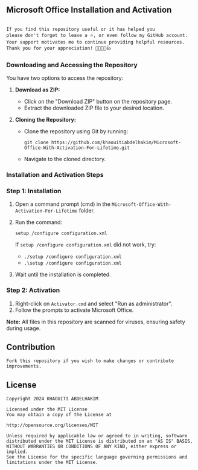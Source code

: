 ## Microsoft Office Installation and Activation

```plaintext

If you find this repository useful or it has helped you
please don't forget to leave a ⭐️, or even follow my GitHub account.
Your support motivates me to continue providing helpful resources.
Thank you for your appreciation! 🌟🚀💖😊👍

```



### Downloading and Accessing the Repository

You have two options to access the repository:

1. **Download as ZIP:**
   - Click on the "Download ZIP" button on the repository page.
   - Extract the downloaded ZIP file to your desired location.

2. **Cloning the Repository:**
   - Clone the repository using Git by running:
     ```
     git clone https://github.com/khaouitiabdelhakim/Microsoft-Office-With-Activation-For-Lifetime.git
     ```
   - Navigate to the cloned directory.

### Installation and Activation Steps

### Step 1: Installation
1. Open a command prompt (cmd) in the `Microsoft-Office-With-Activation-For-Lifetime` folder.
2. Run the command:
   ```
   setup /configure configuration.xml
   ```
   If `setup /configure configuration.xml` did not work, try:
   - `./setup /configure configuration.xml`
   - `.\setup /configure configuration.xml`

3. Wait until the installation is completed.

### Step 2: Activation
1. Right-click on `Activator.cmd` and select "Run as administrator".
2. Follow the prompts to activate Microsoft Office.

**Note:** All files in this repository are scanned for viruses, ensuring safety during usage.

## Contribution
```
Fork this repository if you wish to make changes or contribute improvements.

```


## License

```
Copyright 2024 KHAOUITI ABDELHAKIM

Licensed under the MIT License
You may obtain a copy of the License at

http://opensource.org/licenses/MIT

Unless required by applicable law or agreed to in writing, software
distributed under the MIT License is distributed on an "AS IS" BASIS,
WITHOUT WARRANTIES OR CONDITIONS OF ANY KIND, either express or implied.
See the License for the specific language governing permissions and
limitations under the MIT License.
```



